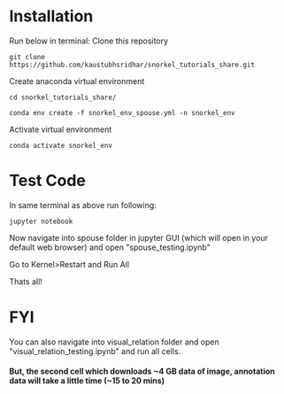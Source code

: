 # Installation
Run below in terminal:
Clone this repository
```
git clone https://github.com/kaustubhsridhar/snorkel_tutorials_share.git
```
Create anaconda virtual environment
```
cd snorkel_tutorials_share/
```
```
conda env create -f snorkel_env_spouse.yml -n snorkel_env
```
Activate virtual environment
```
conda activate snorkel_env
```

# Test Code
In same terminal as above run following:
```
jupyter notebook
```

Now navigate into spouse folder in jupyter GUI (which will open in your default web browser) and open "spouse_testing.ipynb"

Go to Kernel>Restart and Run All

Thats all!

# FYI

You can also navigate into visual_relation folder and open "visual_relation_testing.ipynb" and run all cells.
#### But, the second cell which downloads ~4 GB data of image, annotation data will take a little time (~15 to 20 mins)


